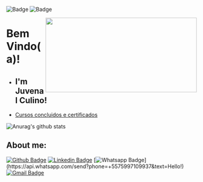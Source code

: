 ![Badge](https://img.shields.io/static/v1?label=bash&message=tools&color=blue&flat&logo=)
![Badge](https://img.shields.io/static/v1?label=python&message=tools&color=red&flat&logo=PYTHON) 

<img align="right" width="400" height="198" src="https://media.giphy.com/media/Ah3zHH7hvsSB2/giphy.gif">

# Bem Vindo(a)!
 
* ## I'm Juvenal Culino!
 
* [Cursos concluidos e certificados](https://github.com/juvenalculino/Cursos-Em-Andamento/blob/master/README.md)


![Anurag's github stats](https://github-readme-stats.vercel.app/api?username=juvenalculino&show_icons=true&theme=radical)
 
## About me: 
[![Github Badge](https://img.shields.io/badge/-Github-000?style=flat-square&logo=Github&logoColor=white&link=https://github.com/juvenalculino/juvenalculino/)](https://github.com/juvenalculino/juvenalculino/)
[![Linkedin Badge](https://img.shields.io/badge/-LinkedIn-blue?style=flat-square&logo=Linkedin&logoColor=white&link=https://www.linkedin.com/in/juvenal-culino-1689861b8?lipi=urn%3Ali%3Apage%3Ad_flagship3_profile_view_base_contact_details%3B2xIjtYKKTk6YtRvKonG0Jg%3D%3D)](https://www.linkedin.com/in/juvenal-culino-1689861b8?lipi=urn%3Ali%3Apage%3Ad_flagship3_profile_view_base_contact_details%3B2xIjtYKKTk6YtRvKonG0Jg%3D%3D)
[![Whatsapp Badge](https://img.shields.io/badge/-Whatsapp-4CA143?style=flat-square&labelColor=4CA143&logo=whatsapp&logoColor=white&link=https://api.whatsapp.com/send?phone=+5575997109937&text=Hello!)](https://api.whatsapp.com/send?phone=+5575997109937&text=Hello!)
[![Gmail Badge](https://img.shields.io/badge/-Gmail-c14438?style=flat-square&logo=Gmail&logoColor=white&link=mailto:b831381@gmail.com)](mailto:b831381@gmail.com)

